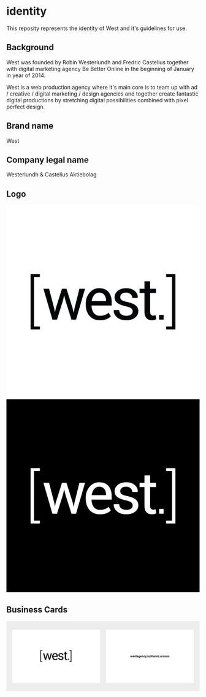 identity
============= 

This reposity represents the identity of West and it's guidelines for use.


Background
-------
West was founded by Robin Westerlundh and Fredric Castelius together with digital marketing agency Be Better Online in the beginning of January in year of 2014. 

West is a web production agency where it's main core is to team up with ad / creative / digital marketing / design agencies and together create fantastic digital productions by stretching digital possibilities combined with pixel perfect design.


Brand name
-------

West

Company legal name
-------

Westerlundh & Castelius Aktiebolag

Logo
-------

![Alt text](/logo/west-logo-black-1x1.jpg "")
![Alt text](/logo/west-logo-white-1x1.jpg "")


Business Cards
-------
![Alt text](/cards/west-businesscards-sample.jpg "")



